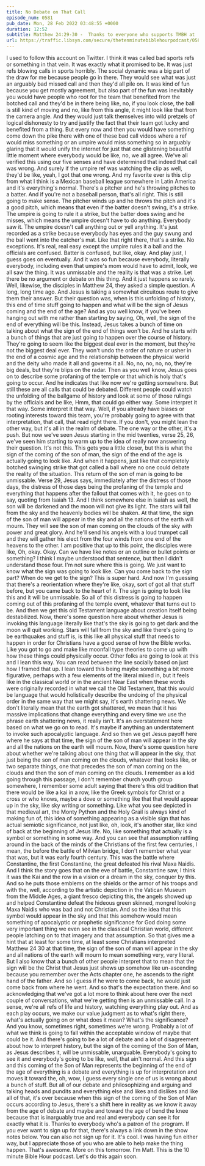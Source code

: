 ```yaml
---
title: No Debate on That Call
episode_num: 0581
pub_date: Mon, 28 Feb 2022 03:48:55 +0000
duration: 12:52
subtitle: Matthew 24:29-30 -  Thanks to everyone who supports TMBH at  You're the reason we can all do this together!  Music written and performed by .
url: https://traffic.libsyn.com/secure/thetenminutebiblehourpodcast/0581_-_No_Debate_on_That_Call.mp3
---
```


 I used to follow this account on Twitter. I think it was called bad sports refs or something in that vein. It was exactly what it promised to be. It was just refs blowing calls in sports horribly. The social dynamic was a big part of the draw for me because people go in there. They would see what was just an arguably bad missed call and then they'd all pile on. It was kind of fun because you get mostly agreement, but also part of the fun was inevitably you would have people who root for the team that benefited from the botched call and they'd be in there being like, no, if you look close, the ball is still kind of moving and no, like from this angle, it might look like that from the camera angle. And they would just talk themselves into wild pretzels of logical dishonesty to try and justify the fact that their team got lucky and benefited from a thing. But every now and then you would have something come down the pike there with one of these bad call videos where a ref would miss something or an umpire would miss something so in arguably glaring that it would unify the internet for just that one glistening beautiful little moment where everybody would be like, no, we all agree. We've all verified this using our five senses and have determined that indeed that call was wrong. And surely if the umpire ref was watching the clip as well, they'd be like, yeah, I got that one wrong. And my favorite ever is this clip from what I think is a Mexican baseball league somewhere in Latin America and it's everything's normal. There's a pitcher and he's throwing pitches to a batter. And if you're not a baseball person, that's all right. This is still going to make sense. The pitcher winds up and he throws the pitch and it's a good pitch, which means that even if the batter doesn't swing, it's a strike. The umpire is going to rule it a strike, but the batter does swing and he misses, which means the umpire doesn't have to do anything. Everybody saw it. The umpire doesn't call anything out or yell anything. It's just recorded as a strike because everybody has eyes and the guy swung and the ball went into the catcher's mat. Like that right there, that's a strike. No exceptions. It's real, real easy except the umpire rules it a ball and the officials are confused. Batter is confused, but like, okay. And play just, I guess goes on eventually. And it was so fun because everybody, literally everybody, including even that umpire's mom would have to admit, look, we all saw the thing. It was unmissable and the reality is that was a strike. Let there be no argument or debate on this thing. And it just happens so rarely. Well, likewise, the disciples in Matthew 24, they asked a simple question. A long, long time ago. And Jesus is taking a somewhat circuitous route to give them their answer. But their question was, when is this unfolding of history, this end of time stuff going to happen and what will be the sign of Jesus coming and the end of the age? And as you well know, if you've been hanging out with me rather than starting by saying, Oh, well, the sign of the end of everything will be this. Instead, Jesus takes a bunch of time on talking about what the sign of the end of things won't be. And he starts with a bunch of things that are just going to happen over the course of history. They're going to seem like the biggest deal ever in the moment, but they're not the biggest deal ever. They won't undo the order of nature or usher in the end of a cosmic age and the relationship between the physical world and the deity who made it all and governs it all. No, no, no, no, no, they're big deals, but they're blips on the radar. Then as you well know, Jesus goes on to describe some profaning of the temple or that which is holy that's going to occur. And he indicates that like now we're getting somewhere. But still these are all calls that could be debated. Different people could watch the unfolding of the ballgame of history and look at some of those rulings by the officials and be like, Hmm, that could go either way. Some interpret it that way. Some interpret it that way. Well, if you already have biases or rooting interests toward this team, you're probably going to agree with that interpretation, that call, that read right there. If you don't, you might lean the other way, but it's all in the realm of debate. The one way or the other, it's a push. But now we've seen Jesus starting in the mid twenties, verse 25, 26, we've seen him starting to warm up to the idea of really now answering their question. It's not this. This gets you a little closer, but this is what the sign of the coming of the son of man, the sign of the end of the age is actually going to look like. And when it happens, just like that completely botched swinging strike that got called a ball where no one could debate the reality of the situation. This return of the son of man is going to be unmissable. Verse 29, Jesus says, immediately after the distress of those days, the distress of those days being the profaning of the temple and everything that happens after the fallout that comes with it, he goes on to say, quoting from Isaiah 13. And I think somewhere else in Isaiah as well, the son will be darkened and the moon will not give its light. The stars will fall from the sky and the heavenly bodies will be shaken. At that time, the sign of the son of man will appear in the sky and all the nations of the earth will mourn. They will see the son of man coming on the clouds of the sky with power and great glory. And he'll send his angels with a loud trumpet call and they will gather his elect from the four winds from one end of the heavens to the other. I am positive that up to this point, the disciples were like, Oh, okay. Okay. Can we have like notes or an outline or bullet points or something? I think I maybe understood that sentence, but then I didn't understand those four. I'm not sure where this is going. We just want to know what the sign was going to look like. Can you come back to the sign part? When do we get to the sign? This is super hard. And now I'm guessing that there's a reorientation where they're like, okay, sort of got all that stuff before, but you came back to the heart of it. The sign is going to look like this and it will be unmissable. So all of this distress is going to happen coming out of this profaning of the temple event, whatever that turns out to be. And then we get this old Testament language about creation itself being destabilized. Now, there's some question here about whether Jesus is invoking this language literally like that's the sky is going to get dark and the moon will quit working. Stars will fall from the sky and like there's going to be earthquakes and stuff is, is this like all physical stuff that needs to happen in order for Christians have a good sense of how the Bible works. Like you got to go and make like moonfall type theories to come up with how these things could physically occur. Other folks are going to look at this and I lean this way. You can read between the line socially based on just how I framed that up. I lean toward this being maybe something a bit more figurative, perhaps with a few elements of the literal mixed in, but it feels like in the classical world or in the ancient Near East when these words were originally recorded in what we call the Old Testament, that this would be language that would holistically describe the undoing of the physical order in the same way that we might say, it's earth shattering news. We don't literally mean that the earth got shattered, we mean that it has massive implications that change everything and every time we use the phrase earth shattering news, it really isn't. It's an overstatement here based on what we go on to read. It's maybe if anything an understatement to invoke such apocalyptic language. And so then we get Jesus payoff here where he says at that time, the sign of the son of man will appear in the sky and all the nations on the earth will mourn. Now, there's some question here about whether we're talking about one thing that will appear in the sky, that just being the son of man coming on the clouds, whatever that looks like, or two separate things, one that precedes the son of man coming on the clouds and then the son of man coming on the clouds. I remember as a kid going through this passage, I don't remember church youth group somewhere, I remember some adult saying that there's this old tradition that there would be like a kai in a row, like the Greek symbols for Christ or a cross or who knows, maybe a dove or something like that that would appear up in the sky, like sky writing or something. Like what you see depicted in that medieval art, the Monty Python and the Holy Grail is always kind of making fun of, this idea of something appearing as a visible sign that has actual semiotic significance, not just like, oh, look, it's another star, like kind of back at the beginning of Jesus life. No, like something that actually is a symbol or something in some way. And you can see that assumption rattling around in the back of the minds of the Christians of the first few centuries, I mean, the before the battle of Milvian bridge, I don't remember what year that was, but it was early fourth century. This was the battle where Constantine, the first Constantine, the great defeated his rival Maxa Naidis. And I think the story goes that on the eve of battle, Constantine saw, I think it was the Kai and the row in a vision or a dream in the sky, conquer by this. And so he puts those emblems on the shields or the armor of his troops and with the, well, according to the artistic depiction in the Vatican Museum from the Middle Ages, a giant fresco depicting this, the angels showed up and helped Constantine defeat the hideous green skinned, mongrel looking Maxa Naidis who was bad and not Christian. And so the idea that this symbol would appear in the sky and that this somehow would mean something of apocalyptic or prophetic significance for God doing some very important thing we even see in the classical Christian world, different people latching on to that imagery and that assumption. So that gives me a hint that at least for some time, at least some Christians interpreted Matthew 24 30 at that time, the sign of the son of man will appear in the sky and all nations of the earth will mourn to mean something very, very literal. But I also know that a bunch of other people interpret that to mean that the sign will be the Christ that Jesus just shows up somehow like un-ascending because you remember over the Acts chapter one, he ascends to the right hand of the father. And so I guess if he were to come back, he would just come back from where he went. And so that's the expectation there. And so acknowledging that we've got a lot more to think about here over the next couple of conversations, what we're getting then is an unmissable call. In a sense, we're all refs of life and history, watching everything play out. And as each play occurs, we make our value judgment as to what's right there, what's actually going on or what does it mean? What's the significance? And you know, sometimes right, sometimes we're wrong. Probably a lot of what we think is going to fall within the acceptable window of maybe that could be it. And there's going to be a lot of debate and a lot of disagreement about how to interpret history, but the sign of the coming of the Son of Man, as Jesus describes it, will be unmissable, unarguable. Everybody's going to see it and everybody's going to be like, well, that ain't normal. And this sign and this coming of the Son of Man represents the beginning of the end of the age of everything is a debate and everything is up for interpretation and moves it toward the, oh, wow, I guess every single one of us is wrong about a bunch of stuff. But all of our debate and philosophizing and arguing and talking heads and pundits and everything else and likes and dislikes and like all of that, it's over because when this sign of the coming of the Son of Man occurs according to Jesus, there's a shift here in reality as we know it away from the age of debate and maybe and toward the age of bend the knee because that is inarguably true and real and everybody can see it for exactly what it is. Thanks to everybody who's a patron of the program. If you ever want to sign up for that, there's always a link down in the show notes below. You can also not sign up for it. It's cool. I was having fun either way, but I appreciate those of you who are able to help make the thing happen. That's awesome. More on this tomorrow. I'm Matt. This is the 10 minute Bible Hour podcast. Let's do this again soon.
